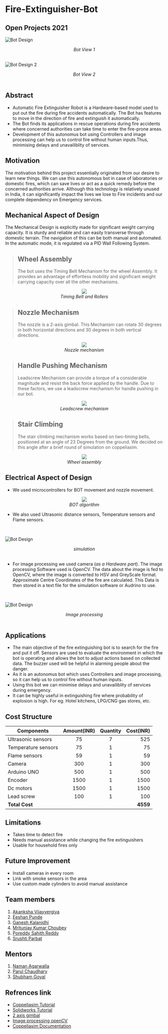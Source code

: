 # Fire-Extinguisher-Bot
## Open Projects 2021

![Bot Design](https://github.com/Ch0ubey/Fire-Extinguisher-Bot/blob/99d7aaeea15895aa91a57da3c2a6b9b1c1923cc6/Images%20and%20Videos/Images/Bot_view_1.jpg)
<div align="center"><em>Bot View 1</em></div>
<br/>

![Bot Design 2](https://github.com/Ch0ubey/Fire-Extinguisher-Bot/blob/99d7aaeea15895aa91a57da3c2a6b9b1c1923cc6/Images%20and%20Videos/Images/Bot_view_4.PNG)
<div align="center"><em>Bot View 2</em></div>
<br/>

<p align="justify">
  
## Abstract 
- Automatic Fire Extinguisher Robot is a Hardware-based model used to put out the fire during fire accidents automatically. The Bot has features to move in the direction of fire  and extinguish it automatically.
- The Bot finds its applications in rescue operations during fire accidents where concerned authorities can take time to enter the fire-prone areas.
- Development of this autonomus bot using Controllers and image processing can help us to control fire without human inputs.Thus, minimising delays and unavailiblity of services.
 
## Motivation
The motivation behind this project essentially originated from our desire to learn new things. We can use this autonomous bot in case of laboratories or domestic fires, which can save lives or act as a quick remedy before the concerned authorities arrive. Although this technology is relatively unused in India, it can significantly impact the lives we lose to Fire incidents and our complete dependency on Emergency services.

## Mechanical Aspect of Design
The Mechanical Design is explicitly made for significant weight carrying capacity. It is sturdy and reliable and can easily transverse through domestic terrain.
The navigation of this can be both manual and automated. In the automatic mode, it is regulated via a PID Wall Following System.
> ## Wheel Assembly
> 
>The bot uses the Timing Belt Mechanism for the wheel Assembly. It provides an advantage of effortless mobility and significant weight carrying capacity over all the other mechanisms.

<p align="center">
  <img src="https://github.com/Ch0ubey/Fire-Extinguisher-Bot/blob/734ad0370c93da568aa504aa3b49e69dac5bd6af/Images%20and%20Videos/Images/Bot_view_2.PNG">
  <br/><i>Timing Belt and Rollers</i>
</p>

> ## Nozzle Mechanism
> 
>The nozzle is a 2-axis gimbal. This Mechanism can rotate 30 degrees in both horizontal directions and 30 degrees in both vertical directions.

<p align="center">
  <img src="https://github.com/Ch0ubey/Fire-Extinguisher-Bot/blob/e53ffc0dbc5896a10a27d20bba5699513d492f58/Images%20and%20Videos/Images/Nozzle%20Mechanism.PNG">
  <br/><i>Nozzle mechanism</i>
</p>

> ## Handle Pushing Mechanism
> 
>Leadscrew Mechanism can provide a torque of a considerable magnitude and resist the back force applied by the handle. Due to these factors, we use a leadscrew mechanism for handle pushing in our bot.

<p align="center">
  <img src="https://github.com/Ch0ubey/Fire-Extinguisher-Bot/blob/734ad0370c93da568aa504aa3b49e69dac5bd6af/Images%20and%20Videos/Images/Leadscrew%20mechanism.jpeg"><br/>
  <i>Leadscrew mechanism</i>
</p>

> ## Stair Climbing
> 
>The stair climbing mechanism works based on two-timing belts, positioned at an angle of 23 Degrees from the ground. We decided on this angle after a brief round of simulation on coppeliasim.

<p align="center">
  <img src="https://github.com/Ch0ubey/Fire-Extinguisher-Bot/blob/99d7aaeea15895aa91a57da3c2a6b9b1c1923cc6/Images%20and%20Videos/Images/Bot_view_3.PNG">
  <br/><i>Wheel assembly</i>
</p>

## Electrical Aspect of Design
- We used microcontrollers for BOT movement and nozzle movement.

<p align="center">
  <img src="https://github.com/Ch0ubey/Fire-Extinguisher-Bot/blob/9e1d842a9c91a54889573999508a2310fe07a7fe/Images%20and%20Videos/Images/BOT%20algorithm.jpg"><br/>
  <i>BOT algorithm</i>
</p>

- We also used Ultrasonic distance sensors, Temperature sensors and Flame sensors.
<br/>

![Bot Design](https://github.com/Ch0ubey/Fire-Extinguisher-Bot/blob/675ec79065b406595411fb3a4fc21760a32cbd39/Images_videos/Images/Fire%20Detection%20with%20Coordinates.png)
<div align="center"><em>simulation</em></div>
<br/>

- For image processing we used camera (*as a Hardware part*). The image processing Software used is OpenCV. The data about the image is fed to OpenCV, where the image is converted to HSV and GreyScale format. Approximate Centre Coordinates of the fire are calculated. This Data is then stored in a text file for the simulation software or Audrino to use.
<br/>

![Bot Design](https://github.com/Ch0ubey/Fire-Extinguisher-Bot/blob/734ad0370c93da568aa504aa3b49e69dac5bd6af/Images%20and%20Videos/Images/Image_processing_openCV.jpg)
<div align="center"><em>Image processing</em></div>
<br/>

## Applications
- The main objective of the fire extinguishing bot is to search for the fire and put it off. Sensors are used to evaluate the environment in which the bot is operating and allows the bot to adjust actions based on collected data. The buzzer used will be helpful in alarming people about the danger.
- As it is an autonomus bot which uses Controllers and image processing, so it can help us to control fire without human inputs.
- Using this bot we can minimise delays and unavailiblity of services during emergency.
- It can be highly useful in extinguishing fire where probability of explosion is high. For eg. Hotel kitchens, LPG/CNG gas stores, etc.

## Cost Structure
| Components   |Amount(INR)  |      Quantity      |  Cost(INR) |
|----------    |:------:|:-------------:     |------:|
| Ultrasonic sensors     |  75    |  7     |  525 |
| Temperature sensors    |  75    |1            |  75 |
| Flame sensors     |   59     |1      |  59 |
| Camera| 300 | 1|  300|
|Arduino UNO|500|1| 500|
|Encoder|1500|1| 1500|
|Dc motors|1500|1| 1500|
|Lead screw|100|1| 100|
|**Total Cost**| | |**4559**|


## Limitations
- Takes time to detect fire
- Needs manual assistance while changing the fire extinguishers
- Usable for household fires only
## Future Improvement
* Install cameras in every room
* Link with smoke sensors in the area
* Use custom made cylinders to avoid manual assistance

</p>

## Team members
1. [Akanksha Vijayvergiya](https://github.com/Akanksha-247)
2. [Eeshan Punde](https://github.com/eeshanpunde14)
3. [Ganesh Kalanidhi](https://github.com/GaneshK-RKE)
4. [Mritunjay Kumar Choubey](https://github.com/Ch0ubey)
5. [Poreddy Sahith Reddy](https://github.com/sahithreddyporeddy)
6. [Srushti Parbat](https://github.com/SrushtiParbat)
## Mentors
1. [Naman Agarwalla](https://github.com/naman99-agar)
2. [Parul Chaudhary](https://github.com/Parul253)
3. [Shubham Goyal](https://github.com/shubham491981)
## Refrences link
- [Coppeliasim Tutorial](https://www.youtube.com/watch?v=PwGY8PxQOXY&list=PLjzuoBhdtaXOoqkJUqhYQletLLnJP8vjZ)
- [Solidworks Tutorial](https://youtube.com/playlist?list=PLkMYhICFMsGajeARsY7N1t1jhbtMb1poL)
- [2 axis gimbal](https://www.youtube.com/watch?v=i6UoxhNlr1U)
- [Image processing openCV](https://www.youtube.com/watch?v=Z78zbnLlPUA&list=PLQVvvaa0QuDdttJXlLtAJxJetJcqmqlQq)
- [Coppeliasim Documentation](https://www.coppeliarobotics.com/helpFiles/index.html)
